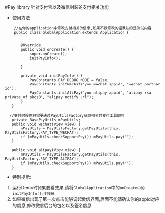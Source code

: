 #Pay library
针对支付宝以及微信封装的支付相关功能
*  使用方法
 ```
     //在你的application中修改支付相关的信息,如果不做修改的话默认的是测试内容
     public class GlobalApplication extends Application {


        @Override
        public void onCreate() {
            super.onCreate();
            initPayInfo();

        }

        private void initPayInfo() {
            PayConstants.PAY_DEBUG_MODE = false;
            PayConstants.initWechat("you wechat appid", "wechat partner id");
            PayConstants.initAliPay("you alipay appid", "alipay rsa private of pkcs8", "alipay notify url");
        }
    }
 ```  

 ```
   //支付时候你只需要通过PayUtilsFactory获取相关的支付工具即可
    private BasePayUtils mPayUtils;
    public void wechat(View view) {
        mPayUtils = PayUtilsFactory.getPayUtils(this, PayUtilsFactory.PAY_TYPE_WECHAT);
        if (mPayUtils.checkSupportPay()) mPayUtils.pay("");
    }

    public void alipay(View view) {
        mPayUtils = PayUtilsFactory.getPayUtils(this, PayUtilsFactory.PAY_TYPE_ALIPAY);
        if (mPayUtils.checkSupportPay()) mPayUtils.pay("");
    }
 ```  

*  特别提示: 
  1. 运行Demo时如果要看效果,请将`GlobalApplication`中的`onCreate中的 initPayInfo();注释掉`
  2. 如果微信出现了第一次点击能够调起微信界面,后面不能请确认你的appid对应的信息,修改微信后台的包名以及签名信息 
